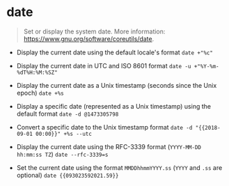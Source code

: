 # date
> Set or display the system date.
> More information: <https://www.gnu.org/software/coreutils/date>.

- Display the current date using the default locale's format
`date +"%c"`

- Display the current date in UTC and ISO 8601 format
`date -u +"%Y-%m-%dT%H:%M:%SZ"`

- Display the current date as a Unix timestamp (seconds since the Unix epoch)
`date +%s`

- Display a specific date (represented as a Unix timestamp) using the default format
`date -d @1473305798`

- Convert a specific date to the Unix timestamp format
`date -d "{{2018-09-01 00:00}}" +%s --utc`

- Display the current date using the RFC-3339 format (`YYYY-MM-DD hh:mm:ss TZ`)
`date --rfc-3339=s`

- Set the current date using the format `MMDDhhmmYYYY.ss` (`YYYY` and `.ss` are optional)
`date {{093023592021.59}}`
